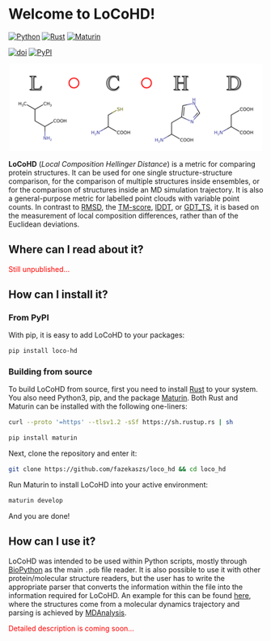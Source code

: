 # Welcome to __LoCoHD__!

[![Python](https://img.shields.io/badge/Python-3.10-blue)](https://www.python.org/)
[![Rust](https://img.shields.io/badge/Rust-1.70-red)](https://www.rust-lang.org/)
[![Maturin](https://img.shields.io/badge/Maturin-0.14-green)](https://github.com/PyO3/maturin)

[![doi](https://img.shields.io/badge/doi-soon-fuchsia)]()
[![PyPI](https://img.shields.io/badge/PyPI-soon-fuchsia)]()

<p align="middle"><img src="./locohd_logo.png" alt="logo" width=500/></p>


__LoCoHD__ (_Local Composition Hellinger Distance_) is a metric for comparing protein structures. It can be used for one single structure-structure comparison, for the comparison of multiple structures inside ensembles, or for the comparison of structures inside an MD simulation trajectory. It is also a general-purpose metric for labelled point clouds with variable point counts. In contrast to 
[RMSD](https://en.wikipedia.org/wiki/Root-mean-square_deviation_of_atomic_positions), 
the [TM-score](https://en.wikipedia.org/wiki/Template_modeling_score), 
[lDDT](https://www.ncbi.nlm.nih.gov/pmc/articles/PMC3799472/), 
or [GDT_TS](https://en.wikipedia.org/wiki/Global_distance_test), 
it is based on the measurement of local composition differences, rather than of the Euclidean deviations. 

## Where can I read about it?

<p style="color:red">Still unpublished...<p>

## How can I install it?

### From PyPI

With pip, it is easy to add LoCoHD to your packages:

```bash
pip install loco-hd
```

### Building from source

To build LoCoHD from source, first you need to install [Rust]((https://www.rust-lang.org/tools/install)) to your system. You also need Python3, pip, and the package [Maturin](https://github.com/PyO3/maturin). Both Rust and Maturin can be installed with the following one-liners:

```bash
curl --proto '=https' --tlsv1.2 -sSf https://sh.rustup.rs | sh
```

```bash
pip install maturin
```

Next, clone the repository and enter it:

```bash
git clone https://github.com/fazekaszs/loco_hd && cd loco_hd
```

Run Maturin to install LoCoHD into your active environment:

```bash
maturin develop
```

And you are done!


## How can I use it?

LoCoHD was intended to be used within Python scripts, mostly through [BioPython](https://github.com/biopython/biopython) as the main `.pdb` file reader. It is also possible to use it with other protein/molecular structure readers, but the user has to write the appropriate parser that converts the information within the file into the information required for LoCoHD. An example for this can be found [here](./python_codes/trajectory_analyzer.py), where the structures come from a molecular dynamics trajectory and parsing is achieved by [MDAnalysis](https://github.com/MDAnalysis/mdanalysis).

<p style="color:red">Detailed description is coming soon...<p>